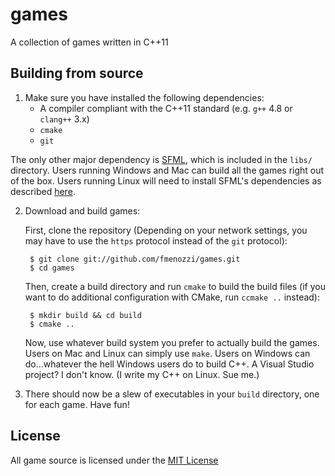 # games
A collection of games written in C++11

## Building from source
1. Make sure you have installed the following dependencies:
    * A compiler compliant with the C++11 standard (e.g. `g++` 4.8 or `clang++` 3.x)
    * `cmake`
    * `git`
    
  The only other major dependency is [SFML](http://www.sfml-dev.org/), which is included in the `libs/` directory.
  Users running Windows and Mac can build all the games right out of the box. Users running Linux will need to install
  SFML's dependencies as described [here](http://www.sfml-dev.org/tutorials/2.3/compile-with-cmake.php).

2. Download and build games:

    First, clone the repository (Depending on your network settings, you may have to use the `https` protocol instead of the `git` protocol):
    
        $ git clone git://github.com/fmenozzi/games.git
        $ cd games
    
    Then, create a build directory and run `cmake` to build the build files (if you want to do additional configuration with CMake, run `ccmake ..` instead):
    
        $ mkdir build && cd build
        $ cmake ..
        
    Now, use whatever build system you prefer to actually build the games. Users on Mac and Linux can simply use `make`. 
    Users on Windows can do...whatever the hell Windows users do to build C++. A Visual Studio project? I don't know. (I write
    my C++ on Linux. Sue me.)
    
3. There should now be a slew of executables in your `build` directory, one for each game. Have fun!

## License
All game source is licensed under the [MIT License](http://opensource.org/licenses/MIT)
